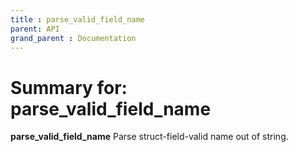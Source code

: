 ```yaml
---
title : parse_valid_field_name
parent: API
grand_parent : Documentation
---
```

# Summary for: **parse_valid_field_name**

**parse_valid_field_name** Parse struct-field-valid name out of string.

